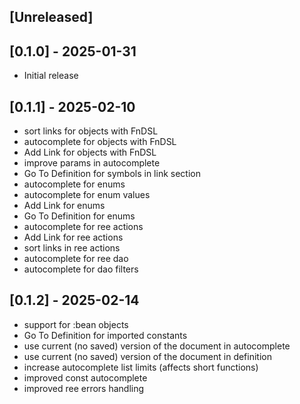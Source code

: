 ## [Unreleased]

## [0.1.0] - 2025-01-31

- Initial release

## [0.1.1] - 2025-02-10

- sort links for objects with FnDSL
- autocomplete for objects with FnDSL
- Add Link for objects with FnDSL
- improve params in autocomplete
- Go To Definition for symbols in link section
- autocomplete for enums
- autocomplete for enum values
- Add Link for enums
- Go To Definition for enums
- autocomplete for ree actions
- Add Link for ree actions
- sort links in ree actions
- autocomplete for ree dao
- autocomplete for dao filters

## [0.1.2] - 2025-02-14

- support for :bean objects
- Go To Definition for imported constants
- use current (no saved) version of the document in autocomplete
- use current (no saved) version of the document in definition
- increase autocomplete list limits (affects short functions)
- improved const autocomplete
- improved ree errors handling